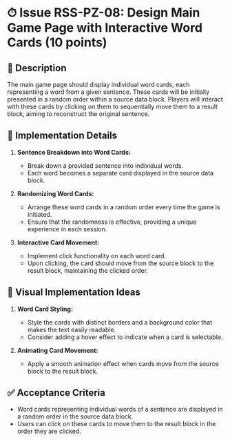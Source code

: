# ⏱ Issue RSS-PZ-08: Design Main Game Page with Interactive Word Cards (10 points)

## 📝 Description

The main game page should display individual word cards, each representing a word from a given sentence. These cards will be initially presented in a random order within a source data block. Players will interact with these cards by clicking on them to sequentially move them to a result block, aiming to reconstruct the original sentence.

## 🔨 Implementation Details

1. **Sentence Breakdown into Word Cards:**

   - Break down a provided sentence into individual words.
   - Each word becomes a separate card displayed in the source data block.

2. **Randomizing Word Cards:**

   - Arrange these word cards in a random order every time the game is initiated.
   - Ensure that the randomness is effective, providing a unique experience in each session.

3. **Interactive Card Movement:**

   - Implement click functionality on each word card.
   - Upon clicking, the card should move from the source block to the result block, maintaining the clicked order.

## 🎨 Visual Implementation Ideas

1. **Word Card Styling:**

   - Style the cards with distinct borders and a background color that makes the text easily readable.
   - Consider adding a hover effect to indicate when a card is selectable.

2. **Animating Card Movement:**

   - Apply a smooth animation effect when cards move from the source block to the result block.

## ✅ Acceptance Criteria

- Word cards representing individual words of a sentence are displayed in a random order in the source data block.
- Users can click on these cards to move them to the result block in the order they are clicked.
